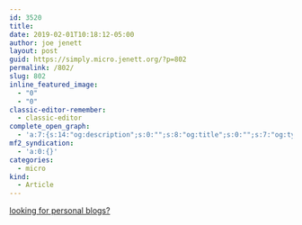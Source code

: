 ```yaml
---
id: 3520
title: 
date: 2019-02-01T10:18:12-05:00
author: joe jenett
layout: post
guid: https://simply.micro.jenett.org/?p=802
permalink: /802/
slug: 802
inline_featured_image:
  - "0"
  - "0"
classic-editor-remember:
  - classic-editor
complete_open_graph:
  - 'a:7:{s:14:"og:description";s:0:"";s:8:"og:title";s:0:"";s:7:"og:type";s:0:"";s:12:"twitter:card";s:7:"summary";s:15:"twitter:creator";s:0:"";s:19:"twitter:description";s:0:"";s:8:"og:image";s:0:"";}'
mf2_syndication:
  - 'a:0:{}'
categories:
  - micro
kind:
  - Article
---
```

[looking for personal blogs?](https://iwebthings.joejenett.com/looking-for-personal-blogs/ "i.webthings")